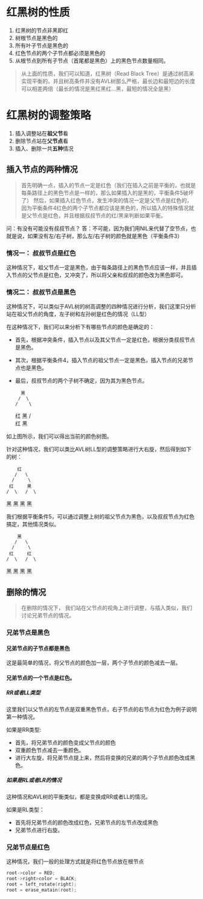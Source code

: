 # 红黑树的性质

1. 红黑树的节点非黑即红
2. 树根节点是黑色的
3. 所有叶子节点是黑色的
4. 红色节点的两个子节点都必须是黑色的
5. 从根节点到所有子节点（首尾都是黑色）上的黑色节点数量相同。

> 从上面的性质，我们可以知道，红黑树（Read Black Tree）是通过树高来实现平衡的。并且树高条件并没有AVL树那么严格，最长边和最短边的长度可以相差两倍（最长的情况是黑红黑红...黑，最短的情况全是黑）

# 红黑树的调整策略

1. 插入调整站在**祖父节**看
2. 删除节点站在**父节点**看
3. 插入、删除一共**五种**情况


## 插入节点的两种情况

> 首先明确一点，插入的节点一定是红色（我们在插入之前是平衡的，也就是每条路径上的黑色节点是一样的，那么如果插入的是黑的，平衡条件5破坏了）
然后，如果插入红色节点，发生冲突的情况一定是父节点是红色的，因为平衡条件4红色的两个子节点都应该是黑色的，所以插入的特殊情况就是父节点是红色，并且根据叔叔节点的红/黑来判断如果平衡。

问：有没有可能没有叔叔节点？
答：不可能，因为我们用NIL来代替了空节点，也就是说，如果没有左/右子树，那么左/右子树的颜色就是黑色（平衡条件3）

### 情况一： 叔叔节点是红色
这种情况下，祖父节点一定是黑色，由于每条路径上的黑色节点应该一样，并且插入节点的父节点是红色，又冲突了，所以将父亲和叔叔的颜色改为黑色即可。

### 情况二： 叔叔节点是黑色
这种情况下，可以类似于AVL树的树高调整的四种情况进行分析，我们这里只分析站在祖父节点的角度，左子树和左孙树是红色的情况（LL型）

在这种情况下，我们可以来分析下有哪些节点的颜色是确定的：
- 首先，根据冲突条件，插入节点以及其父节点一定是红色，根据分类叔叔节点是黑色。
- 其次，根据平衡条件4，插入节点的祖父节点一定是黑色，插入节点的兄弟节点也是黑色。
- 最后，叔叔节点的两个子树不确定，因为其为黑色节点。

        黑
       /  \
      /    \
     红    黑
    /  \
   红  黑    

如上图所示，我们可以得出当前的颜色树图。

针对这种情况，我们可以类比AVL树LL型的调整策略进行大右旋，然后得到如下的树：

        红
       /   \
      /     \
     红     黑
    /  \   /  \
   黑  黑 黑  黑

我们根据平衡条件5，可以通过调整上树的祖父节点为黑色，以及叔叔节点为红色搞定，其他情况类似。

        黑
       /   \
      /     \
     红     红
    /  \   /  \
   黑  黑 黑  黑

## 删除的情况

> 在删除的情况下， 我们站在父节点的视角上进行调整，与插入类似，我们讨论兄弟节点的情况。

### 兄弟节点是黑色

#### 兄弟节点的子节点都是黑色

这是最简单的情况，将父节点的颜色加一层，两个子节点的颜色减去一层。

#### 兄弟节点的一个节点是红色。

##### RR或者LL类型

这里我们以父节点的左节点是双重黑色节点，右子节点的右节点为红色为例子说明第一种情况。

如果是RR类型:
- 首先，将兄弟节点的颜色变成父节点的颜色
- 双重颜色节点减去一重颜色。
- 进行大左旋，将兄弟节点提上来，然后将变换的兄弟的两个子节点颜色改成黑色。

##### 如果是RL或者LR的情况

这种情况和AVL树的平衡类似，都是变换成RR或者LL的情况。

如果是RL类型：
- 首先将兄弟节点的颜色改成红色，兄弟节点的左节点改成黑色
- 兄弟节点进行右旋。

### 兄弟节点是红色

这种情况，我们一般的处理方式就是将红色节点放在根节点

```c++
root->color = RED;
root->right>color = BLACK;
root = left_rotate(right);
root = erase_matain(root);

```
